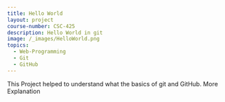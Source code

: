 ```yaml
---
title: Hello World
layout: project
course-number: CSC-425
description: Hello World in git
image: /_images/HelloWorld.png
topics:
  - Web-Programming
  - Git
  - GitHub
---
```


This Project helped to understand what the basics of git and GitHub. More Explanation
